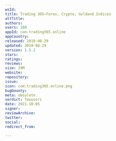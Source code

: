 ```yaml
---
wsId: 
title: Trading 365—Forex, Crypto, Goldand Indices
altTitle: 
authors: 
users: 100
appId: com.trading365.online
appCountry: 
released: 2019-08-29
updated: 2019-08-29
version: 1.5.2
stars: 
ratings: 
reviews: 
size: 29M
website: 
repository: 
issue: 
icon: com.trading365.online.png
bugbounty: 
meta: obsolete
verdict: fewusers
date: 2021-10-05
signer: 
reviewArchive: 
twitter: 
social: 
redirect_from: 

---
```


